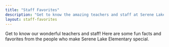 ```yaml
---
title: "Staff Favorites"
description: "Get to know the amazing teachers and staff at Serene Lake Elementary"
layout: staff-favorites
---
```


Get to know our wonderful teachers and staff! Here are some fun facts and favorites from the people who make Serene Lake Elementary special.
